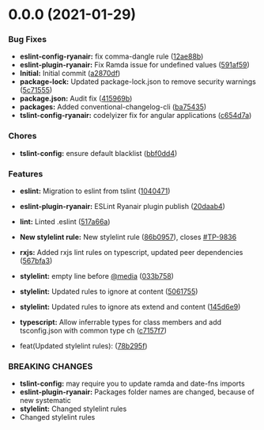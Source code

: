 <a name="0.0.0"></a>
# 0.0.0 (2021-01-29)


### Bug Fixes

* **eslint-config-ryanair:** fix comma-dangle rule ([12ae88b](https://github.com/Ryanair/linters/commit/12ae88b))
* **eslint-plugin-ryanair:** Fix Ramda issue for undefined values ([591af59](https://github.com/Ryanair/linters/commit/591af59))
* **Initial:** Initial commit ([a2870df](https://github.com/Ryanair/linters/commit/a2870df))
* **package-lock:** Updated package-lock.json to remove security warnings ([5c71555](https://github.com/Ryanair/linters/commit/5c71555))
* **package.json:** Audit fix ([415969b](https://github.com/Ryanair/linters/commit/415969b))
* **packages:** Added conventional-changelog-cli ([ba75435](https://github.com/Ryanair/linters/commit/ba75435))
* **tslint-config-ryanair:** codelyizer fix for angular applications ([c654d7a](https://github.com/Ryanair/linters/commit/c654d7a))


### Chores

* **tslint-config:** ensure default blacklist ([bbf0dd4](https://github.com/Ryanair/linters/commit/bbf0dd4))


### Features

* **eslint:** Migration to eslint from tslint ([1040471](https://github.com/Ryanair/linters/commit/1040471))
* **eslint-plugin-ryanair:** ESLint Ryanair plugin publish ([20daab4](https://github.com/Ryanair/linters/commit/20daab4))
* **lint:** Linted .eslint ([517a66a](https://github.com/Ryanair/linters/commit/517a66a))
* **New stylelint rule:** New stylelint rule ([86b0957](https://github.com/Ryanair/linters/commit/86b0957)), closes [#TP-9836](https://github.com/Ryanair/linters/issues/TP-9836)
* **rxjs:** Added rxjs lint rules on typescript, updated peer dependencies ([567bfa3](https://github.com/Ryanair/linters/commit/567bfa3))
* **stylelint:** empty line before [@media](https://github.com/media) ([033b758](https://github.com/Ryanair/linters/commit/033b758))
* **stylelint:** Updated rules to ignore at content ([5061755](https://github.com/Ryanair/linters/commit/5061755))
* **stylelint:** Updated rules to ignore ats extend and content ([145d6e9](https://github.com/Ryanair/linters/commit/145d6e9))
* **typescript:** Allow inferrable types for class members and add tsconfig.json with common type ch ([c7157f7](https://github.com/Ryanair/linters/commit/c7157f7))


* feat(Updated stylelint rules): ([78b295f](https://github.com/Ryanair/linters/commit/78b295f))


### BREAKING CHANGES

* **tslint-config:** may require you to update ramda and date-fns imports
* **eslint-plugin-ryanair:** Packages folder names are changed, because of new systematic
* **stylelint:** Changed stylelint rules
* Changed stylelint rules



